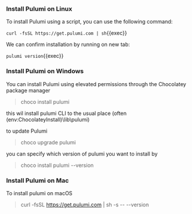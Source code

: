 ### Install Pulumi on Linux
To install Pulumi using a script, you can use the following command:

`curl -fsSL https://get.pulumi.com | sh`{{exec}}

We can confirm installation by running on new tab:

`pulumi version`{{exec}}



### Install Pulumi on Windows
You can install Pulumi using elevated permissions through the Chocolatey package manager

> choco install pulumi

this wil install pulumi CLI to the usual place (often $($env:ChocolateyInstall)\lib\pulumi)

to update Pulumi 

> choco upgrade pulumi


you can specify which version of pulumi you want to install by

> choco install pulumi --version <version>


### Install Pulumi on Mac

To install pulumi on macOS 

 > curl -fsSL https://get.pulumi.com | sh -s -- --version <version>